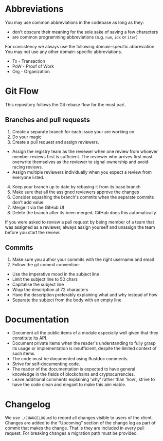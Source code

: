# Abbreviations
You may use common abbreviations in the codebase as long as they:
- don't obscure their meaning for the sole sake of saving a few characters
- are common programming abbreviations (e.g. `num`, `idx` or `iter`)

For consistency we always use the following domain-specific abbreviation. You
may not use any other domain-specific abbreviations.
- Tx - Transaction
- PoW - Proof of Work
- Org - Organization

# Git Flow

This repository follows the Git rebase flow for the most part.

## Branches and pull requests

1. Create a separate branch for each issue your are working on
2. Do your magic
3. Create a pull request and assign reviewers.
  - Assign the registry team as the reviewer when one review from whoever member reviews first is
    sufficient. The reviewer who arrives first must overwrite themselves as the reviewer to signal
    ownership and avoid racing reviews.
  - Assign multiple reviewers individually when you expect a review from everyone listed.
4. Keep your branch up to date by rebasing it from its base branch
5. Make sure that all the assigned reviewers approve the changes
6. Consider squashing the branch's commits when the separate commits don't add value
7. Merge it via the GitHub UI
8. Delete the branch after its been merged. GitHub does this automatically.

If you were asked to review a pull request by being member of a team that was assigned
as a reviewer, always assign yourself and unassign the team before you start the review.

## Commits

1. Make sure you author your commits with the right username and email
2. Follow the git commit convention:
  - Use the imperative mood in the subject line
  - Limit the subject line to 50 chars
  - Capitalise the subject line
  - Wrap the description at 72 characters
  - Have the description preferably explaining what and why instead of how
  - Separate the subject from the body with an empty line

# Documentation

- Document all the public items of a module especially well given that they constitute its API.
- Document private items when the reader's understanding to fully grasp its usage or implementation
  is insufficient, despite the limited context of such items.
- The code must be documented using Rustdoc comments.
- Strive for self-documenting code.
- The reader of the documentation is expected to have general knowledge in the fields of blockchains
  and cryptocurrencies.
- Leave additional comments explaining 'why' rather than 'how', strive to have the code clean
  and elegant to make this aim viable.

# Changelog

We use `./CHANGELOG.md` to record all changes visible to users of the client.
Changes are added to the “Upcoming” section of the change log as part of commit
that makes the change. That is they are included in every pull request. For
breaking changes a migration path must be provided.
